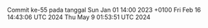 Commit ke-55 pada tanggal Sun Jan 01 14:00 2023 +0100
Fri Feb 16 14:43:06 UTC 2024
Thu May  9 01:53:51 UTC 2024
